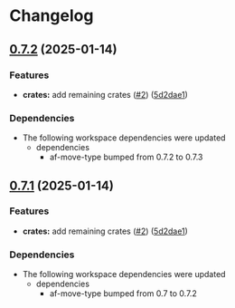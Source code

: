 # Changelog

## [0.7.2](https://github.com/AftermathFinance/aftermath-sdk-rust/compare/af-sui-pkg-sdk-v0.7.1...af-sui-pkg-sdk-v0.7.2) (2025-01-14)


### Features

* **crates:** add remaining crates ([#2](https://github.com/AftermathFinance/aftermath-sdk-rust/issues/2)) ([5d2dae1](https://github.com/AftermathFinance/aftermath-sdk-rust/commit/5d2dae1392de8ed6a5af63a0e559bd3416112b35))


### Dependencies

* The following workspace dependencies were updated
  * dependencies
    * af-move-type bumped from 0.7.2 to 0.7.3

## [0.7.1](https://github.com/AftermathFinance/aftermath-sdk-rust/compare/af-sui-pkg-sdk-v0.7.0...af-sui-pkg-sdk-v0.7.1) (2025-01-14)


### Features

* **crates:** add remaining crates ([#2](https://github.com/AftermathFinance/aftermath-sdk-rust/issues/2)) ([5d2dae1](https://github.com/AftermathFinance/aftermath-sdk-rust/commit/5d2dae1392de8ed6a5af63a0e559bd3416112b35))


### Dependencies

* The following workspace dependencies were updated
  * dependencies
    * af-move-type bumped from 0.7 to 0.7.2
